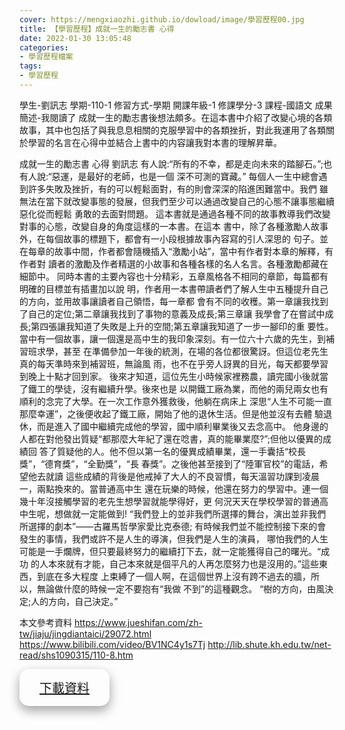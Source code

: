 ```yaml
---
cover: https://mengxiaozhi.github.io/dowload/image/學習歷程00.jpg
title: 【學習歷程】成就一生的勵志書 心得
date: 2022-01-30 13:05:48
categories:
- 學習歷程檔案
tags:
- 學習歷程
---
```

學生-劉訊志
學期-110-1
修習方式-學期
開課年級-1
修課學分-3
課程-國語文
成果簡述-我閱讀了 成就一生的勵志書後想法頗多。在這本書中介紹了改變心境的各類故事，其中也包括了與我息息相關的克服學習中的各類挫折，對此我運用了各類關於學習的名言在心得中並結合上書中的内容讓我對本書的理解昇華。

成就一生的勵志書 心得 
劉訊志
有人說:“所有的不幸，都是走向未來的踏腳石。”;也有人說:“惡運，是最好的老師，也是一個 深不可測的寶藏。”
每個人一生中總會遇到許多失敗及挫折，有的可以輕鬆面對，有的則會深深的陷進困難當中。我們
雖無法在當下就改變事態的發展，但我們至少可以通過改變自己的心態不讓事態繼續惡化從而輕鬆
勇敢的去面對問題。
這本書就是通過各種不同的故事教導我們改變對事的心態，改變自身的角度這樣的一本書。在這本 書中，除了各種激勵人故事外，在每個故事的標題下，都會有一小段根據故事內容寫的引人深思的 句子。並在每章的故事中間，作者都會隨機插入“激勵小站”，當中有作者對本章的解釋，有作者對 讀者的激勵及作者精選的小故事和各種各樣的名人名言。各種激勵都藏在細節中。
同時本書的主要內容也十分精彩，五章風格各不相同的章節，每篇都有明確的目標並有插畫加以說
明，作者用一本書帶讀者們了解人生中五種提升自己的方向，並用故事讓讀者自己領悟，每一章都
會有不同的收穫。第一章讓我找到了自己的定位;第二章讓我找到了事物的意義及成長;第三章讓
我學會了在嘗試中成長;第四張讓我知道了失敗是上升的空間;第五章讓我知道了一步一腳印的重
要性。
 當中有一個故事，讓一個還是高中生的我印象深刻。有一位六十六歲的先生，到補習班求學，甚至
在準備參加一年後的統測，在場的各位都很驚訝。但這位老先生真的每天準時來到補習班，無論風
雨，也不在乎旁人訝異的目光，每天都要學習到晚上十點才回到家。
後來才知道，這位先生小時候家裡務農，讀完國小後就當了鐵工的學徒，沒有繼續升學。後來也是 以開鐵工廠為業，而他的兩兒兩女也有順利的念完了大學。在一次工作意外獲救後，他躺在病床上 深思“人生不可能一直那麼幸運”，之後便收起了鐵工廠，開始了他的退休生活。但是他並沒有去體 驗退休，而是進入了國中繼續完成他的學習，國中順利畢業後又去念高中。
他身邊的人都在對他發出質疑“都那麼大年紀了還在唸書，真的能畢業麼?”;但他以優異的成績回 答了質疑他的人。他不但以第一名的優異成績畢業，還一手囊括“校長獎”，“德育獎”，“全勤獎”，“長 春獎”。之後他甚至接到了“陸軍官校”的電話，希望他去就讀
這些成績的背後是他戒掉了大人的不良習慣，每天溫習功課到凌晨一，兩點換來的。當普通高中生
還在玩樂的時候，他還在努力的學習中。連一個幾十年沒接觸學習的老先生想學習就能學得好，更
何況天天在學校學習的普通高中生呢，想做就一定能做到!
“我們登上的並非我們所選擇的舞台，演出並非我們所選擇的劇本”——古羅馬哲學家愛比克泰德; 有時候我們並不能控制接下來的會發生的事情，我們或許不是人生的導演，但我們是人生的演員， 哪怕我們的人生可能是一手爛牌，但只要最終努力的繼續打下去，就一定能獲得自己的曙光。“成功 的人本來就有才能，自己本來就是個平凡的人再怎麼努力也是沒用的。”這些東⻄，到底在多大程度 上束縛了一個人啊，在這個世界上沒有跨不過去的牆，所以，無論做什麼的時候一定不要抱有“我做 不到”的這種觀念。
“樹的方向，由風決定;人的方向，自己決定。”

本文參考資料 
https://www.jueshifan.com/zh-tw/jiaju/jingdiantaici/29072.html https://www.bilibili.com/video/BV1NC4y1s7Tj 
http://lib.shute.kh.edu.tw/net-read/shs1090315/110-8.htm

<p></p>
<div id="Dowload-button" style="
    border-radius:15px;
    bottom: 120px;
    background-color:fffff;
    border: none;
    color: white;
    padding: 15px 32px;
    text-align: center;
    text-decoration: none;
    display: inline-block;
    font-size: 20px;
    box-shadow: 0 8px 16px 0 rgba(0,0,0,0.2), 0 6px 20px 0 rgba(0,0,0,0.19);
    }">
<a href="https://mengxiaozhi.github.io/dowload/成就一生的勵志書 心得.pdf">下載資料</a>
</div>
<p></p>